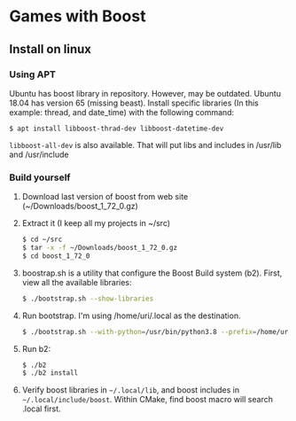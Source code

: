 # Games with Boost

## Install on linux

### Using APT
Ubuntu has boost library in repository. However, may be outdated. Ubuntu 18.04 has version 65 (missing beast). Install
specific libraries (In this example: thread, and date_time) with the following command:

    $ apt install libboost-thrad-dev libboost-datetime-dev
    
```libboost-all-dev``` is also available. That will put libs and includes in /usr/lib and /usr/include


### Build yourself

1. Download last version of boost from web site (~/Downloads/boost_1_72_0.gz)

2. Extract it (I keep all my projects in ~/src)
    ```sh
    $ cd ~/src
    $ tar -x -f ~/Downloads/boost_1_72_0.gz
    $ cd boost_1_72_0
    ```
   
3. boostrap.sh is a utility that configure the Boost Build system (b2). First, view all the available libraries:
    ```sh
    $ ./bootstrap.sh --show-libraries
    ```
    
4. Run bootstrap. I'm using /home/uri/.local as the destination.
    ```sh
    $ ./bootstrap.sh --with-python=/usr/bin/python3.8 --prefix=/home/uri/.local --with-libraries=date_time,chrono,thread
    ```

5. Run b2:
    ```sh
    $ ./b2
    $ ./b2 install
    ```
   
5. Verify boost libraries in `~/.local/lib`, and boost includes in `~/.local/include/boost`. Within CMake, find boost
macro will search .local first.
